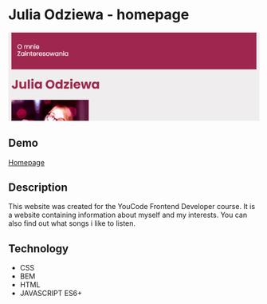 # Julia Odziewa - homepage

![](https://github.com/JuliaOdziewa/homepage/blob/main/images/readme_animation.gif?raw=true)

## Demo
[Homepage](https://juliaodziewa.github.io/homepage/)

## Description

This website was created for the YouCode Frontend Developer course. It is a website containing information about myself and my interests. You can also find out what songs i like to listen.

## Technology
- CSS
- BEM
- HTML
- JAVASCRIPT ES6+